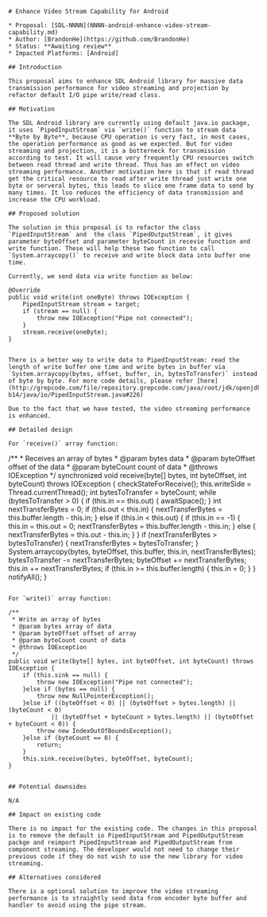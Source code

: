 ```
# Enhance Video Stream Capability for Android

* Proposal: [SDL-NNNN](NNNN-android-enhance-video-stream-capability.md)
* Author: [BrandonHe](https://github.com/BrandonHe)
* Status: **Awaiting review**
* Impacted Platforms: [Android]

## Introduction

This proposal aims to enhance SDL Android library for massive data transmission performance for video streaming and projection by refactor default I/O pipe write/read class.

## Motivation

The SDL Android library are currently using default java.io package, it uses `PipedInputStream` via `write()` function to stream data **Byte by Byte**, because CPU operation is very fast, in most cases, the operation performance as good as we expected. But for video streaming and projection, it is a botterneck for transmission according to test. It will cause very frequently CPU resources switch between read thread and write thread. Thus has an effect on video streaming performance. Another motivation here is that if read thread get the critical resource to read after write thread just write one byte or serveral bytes, this leads to slice one frame data to send by many times. It lso reduces the efficiency of data transmission and increase the CPU workload.

## Proposed solution

The solution in this proposal is to refactor the class `PipedInputStream` and  the class `PipedOutputStream`, it gives parameter byteOffset and parameter byteCount in recevie function and write function. These will help these two function to call `System.arraycopy()` to receive and write block data into buffer one time.

Currently, we send data via write function as below:

```
    @Override
    public void write(int oneByte) throws IOException {
        PipedInputStream stream = target;
        if (stream == null) {
            throw new IOException("Pipe not connected");
        }
        stream.receive(oneByte);
    }
```

There is a better way to write data to PipedInputStream: read the length of write buffer one time and write bytes in buffer via `System.arraycopy(bytes, offset, buffer, in, bytesToTransfer)` instead of byte by byte. For more code details, please refer [here](http://grepcode.com/file/repository.grepcode.com/java/root/jdk/openjdk/6-b14/java/io/PipedInputStream.java#226)

Due to the fact that we have tested, the video streaming performance is enhanced.

## Detailed design

For `receive()` array function:
```
/**
     * Receives an array of bytes
     * @param bytes data
     * @param byteOffset offset of the data
     * @param byteCount count of data
     * @throws IOException
     */
    synchronized void receive(byte[] bytes, int byteOffset, int byteCount) throws IOException {
        checkStateForReceive();
        this.writeSide = Thread.currentThread();
        int bytesToTransfer = byteCount;
        while (bytesToTransfer > 0) {
            if (this.in == this.out) {
                awaitSpace();
            }
            int nextTransferBytes = 0;
            if (this.out < this.in) {
                nextTransferBytes = this.buffer.length - this.in;
            } else if (this.in < this.out) {
                if (this.in == -1) {
                    this.in = this.out = 0;
                    nextTransferBytes = this.buffer.length - this.in;
                } else {
                    nextTransferBytes = this.out - this.in;
                }
            }
            if (nextTransferBytes > bytesToTransfer) {
                nextTransferBytes = bytesToTransfer;
            }
            System.arraycopy(bytes, byteOffset, this.buffer, this.in, nextTransferBytes);
            bytesToTransfer -= nextTransferBytes;
            byteOffset += nextTransferBytes;
            this.in += nextTransferBytes;
            if (this.in >= this.buffer.length) {
                this.in = 0;
            }
        }
        notifyAll();
    }
```

For `write()` array function:
```
    /**
     * Write an array of bytes
     * @param bytes array of data
     * @param byteOffset offset of array
     * @param byteCount count of data
     * @throws IOException
     */
    public void write(byte[] bytes, int byteOffset, int byteCount) throws IOException {
        if (this.sink == null) {
            throw new IOException("Pipe not connected");
        }else if (bytes == null) {
            throw new NullPointerException();
        }else if ((byteOffset < 0) || (byteOffset > bytes.length) || (byteCount < 0)
                || (byteOffset + byteCount > bytes.length) || (byteOffset + byteCount < 0)) {
            throw new IndexOutOfBoundsException();
        }else if (byteCount == 0) {
            return;
        }
        this.sink.receive(bytes, byteOffset, byteCount);
    }

```

## Potential downsides

N/A

## Impact on existing code

There is no impact for the existing code. The changes in this proposal is to remove the default io PipedInputStream and PipedOutputStream packge and reimport PipedInputStream and PipedOutputStream from component streaming. The developer would not need to change their previous code if they do not wish to use the new library for video streaming.
 
## Alternatives considered

There is a optional solution to improve the video streaming performance is to straightly send data from encoder byte buffer and handler to avoid using the pipe stream.
